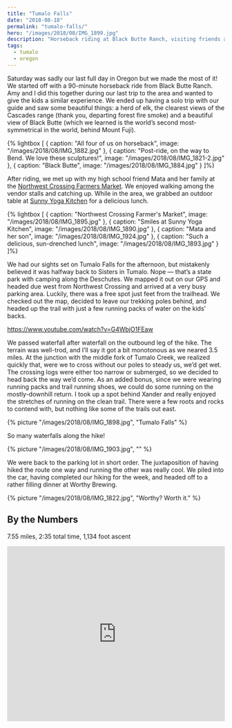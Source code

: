 ```yaml
---
title: "Tumalo Falls"
date: "2018-08-18"
permalink: "tumalo-falls/"
hero: "/images/2018/08/IMG_1899.jpg"
description: "Horseback riding at Black Butte Ranch, visiting friends at Northwest Crossing Farmers Market, lunch at Sunny Yoga Kitchen, hiking at Tumalo Falls, and delicious beers at Worthy Brewing."
tags:
  - tumalo
  - oregon
---
```


Saturday was sadly our last full day in Oregon but we made the most of it! We started off with a 90-minute horseback ride from Black Butte Ranch. Amy and I did this together during our last trip to the area and wanted to give the kids a similar experience. We ended up having a solo trip with our guide and saw some beautiful things: a herd of elk, the clearest views of the Cascades range (thank you, departing forest fire smoke) and a beautiful view of Black Butte (which we learned is the world’s second most-symmetrical in the world, behind Mount Fuji).

{% lightbox [
    { caption: "All four of us on horseback", image: "/images/2018/08/IMG_1882.jpg" },
    { caption: "Post-ride, on the way to Bend. We love these sculptures!", image: "/images/2018/08/IMG_1821-2.jpg" },
    { caption: "Black Butte", image: "/images/2018/08/IMG_1884.jpg" }
]%}

After riding, we met up with my high school friend Mata and her family at the [Northwest Crossing Farmers Market](https://nwxfarmersmarket.com). We enjoyed walking among the vendor stalls and catching up. While in the area, we grabbed an outdoor table at [Sunny Yoga Kitchen](http://www.sunnyyogakitchen.com) for a delicious lunch.

{% lightbox [
    { caption: "Northwest Crossing Farmer's Market", image: "/images/2018/08/IMG_1895.jpg" },
    { caption: "Smiles at Sunny Yoga Kitchen", image: "/images/2018/08/IMG_1890.jpg" },
    { caption: "Mata and her son", image: "/images/2018/08/IMG_1924.jpg" },
    { caption: "Such a delicious, sun-drenched lunch", image: "/images/2018/08/IMG_1893.jpg" }
]%}

We had our sights set on Tumalo Falls for the afternoon, but mistakenly believed it was halfway back to Sisters in Tumalo. Nope — that’s a state park with camping along the Deschutes. We mapped it out on our GPS and headed due west from Northwest Crossing and arrived at a very busy parking area. Luckily, there was a free spot just feet from the trailhead. We checked out the map, decided to leave our trekking poles behind, and headed up the trail with just a few running packs of water on the kids’ backs.

https://www.youtube.com/watch?v=G4WbjO1FEaw

We passed waterfall after waterfall on the outbound leg of the hike. The terrain was well-trod, and I’ll say it got a bit monotonous as we neared 3.5 miles. At the junction with the middle fork of Tumalo Creek, we realized quickly that, were we to cross without our poles to steady us, we’d get wet. The crossing logs were either too narrow or submerged, so we decided to head back the way we’d come. As an added bonus, since we were wearing running packs and trail running shoes, we could do some running on the mostly-downhill return. I took up a spot behind Xander and really enjoyed the stretches of running on the clean trail. There were a few roots and rocks to contend with, but nothing like some of the trails out east.

{% picture "/images/2018/08/IMG_1898.jpg", "Tumalo Falls" %}

So many waterfalls along the hike!

{% picture "/images/2018/08/IMG_1903.jpg", "" %}

We were back to the parking lot in short order. The juxtaposition of having hiked the route one way and running the other was really cool. We piled into the car, having completed our hiking for the week, and headed off to a rather filling dinner at Worthy Brewing.

{% picture "/images/2018/08/IMG_1822.jpg", "Worthy? Worth it." %}

## By the Numbers

7.55 miles, 2:35 total time, 1,134 foot ascent

<iframe src="https://www.strava.com/activities/1781859216/embed/9cbbc2ba4a8070977d6efa13857c1619612efea0" width="100%" height="405" frameborder="0" scrolling="no"></iframe>
